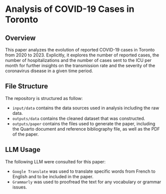# Analysis of COVID-19 Cases in Toronto

## Overview
This paper analyzes the evolution of reported COVID-19 cases in Toronto from 2020 to 2023. Explicitly, it explores the number of reported cases, the number of hospitalizations and the number of cases sent to the ICU per month for further insights on the transmission rate and the severity of the coronavirus disease in a given time period.

## File Structure
The repository is structured as follow:
-   `input/data` contains the data sources used in analysis including the raw data.
-   `outputs/data` contains the cleaned dataset that was constructed.
-   `outputs/paper` contains the files used to generate the paper, including the Quarto document and reference bibliography file, as well as the PDF of the paper. 

## LLM Usage
The following LLM were consulted for this paper:
-   `Google Translate` was used to translate specific words from French to English and to be included in the paper.
-   `Grammarly` was used to proofread the text for any vocabulary or grammar issues. 